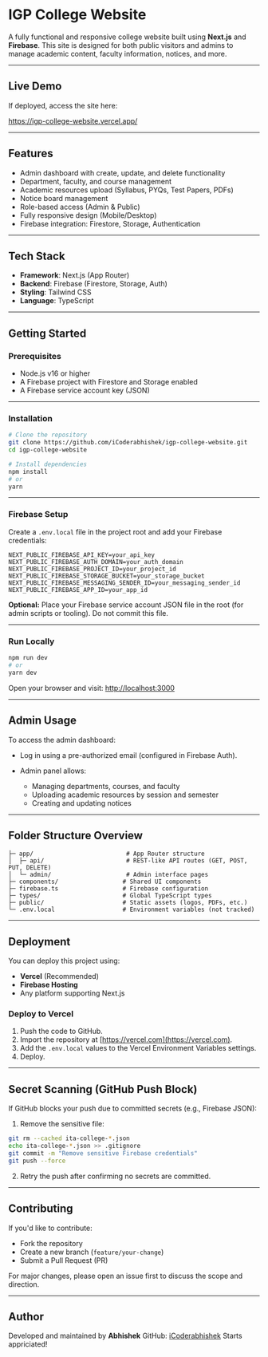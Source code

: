 
# IGP College Website

A fully functional and responsive college website built using **Next.js** and **Firebase**. This site is designed for both public visitors and admins to manage academic content, faculty information, notices, and more.

---

## Live Demo

If deployed, access the site here:

https://igp-college-website.vercel.app/

---

## Features

- Admin dashboard with create, update, and delete functionality
- Department, faculty, and course management
- Academic resources upload (Syllabus, PYQs, Test Papers, PDFs)
- Notice board management
- Role-based access (Admin & Public)
- Fully responsive design (Mobile/Desktop)
- Firebase integration: Firestore, Storage, Authentication

---

## Tech Stack

- **Framework**: Next.js (App Router)
- **Backend**: Firebase (Firestore, Storage, Auth)
- **Styling**: Tailwind CSS
- **Language**: TypeScript

---

## Getting Started

### Prerequisites

- Node.js v16 or higher
- A Firebase project with Firestore and Storage enabled
- A Firebase service account key (JSON)

---

### Installation

```bash
# Clone the repository
git clone https://github.com/iCoderabhishek/igp-college-website.git
cd igp-college-website

# Install dependencies
npm install
# or
yarn
````

---

### Firebase Setup

Create a `.env.local` file in the project root and add your Firebase credentials:

```env
NEXT_PUBLIC_FIREBASE_API_KEY=your_api_key
NEXT_PUBLIC_FIREBASE_AUTH_DOMAIN=your_auth_domain
NEXT_PUBLIC_FIREBASE_PROJECT_ID=your_project_id
NEXT_PUBLIC_FIREBASE_STORAGE_BUCKET=your_storage_bucket
NEXT_PUBLIC_FIREBASE_MESSAGING_SENDER_ID=your_messaging_sender_id
NEXT_PUBLIC_FIREBASE_APP_ID=your_app_id
```

**Optional:** Place your Firebase service account JSON file in the root (for admin scripts or tooling). Do not commit this file.

---

### Run Locally

```bash
npm run dev
# or
yarn dev
```

Open your browser and visit:
[http://localhost:3000](http://localhost:3000)

---

## Admin Usage

To access the admin dashboard:

* Log in using a pre-authorized email (configured in Firebase Auth).
* Admin panel allows:

  * Managing departments, courses, and faculty
  * Uploading academic resources by session and semester
  * Creating and updating notices

---

## Folder Structure Overview

```
├─ app/                          # App Router structure
│  ├─ api/                       # REST-like API routes (GET, POST, PUT, DELETE)
│  └─ admin/                     # Admin interface pages
├─ components/                  # Shared UI components
├─ firebase.ts                  # Firebase configuration
├─ types/                       # Global TypeScript types
├─ public/                      # Static assets (logos, PDFs, etc.)
└─ .env.local                   # Environment variables (not tracked)
```

---

## Deployment

You can deploy this project using:

* **Vercel** (Recommended)
* **Firebase Hosting**
* Any platform supporting Next.js

### Deploy to Vercel

1. Push the code to GitHub.
2. Import the repository at [https://vercel.com](https://vercel.com).
3. Add the `.env.local` values to the Vercel Environment Variables settings.
4. Deploy.

---

## Secret Scanning (GitHub Push Block)

If GitHub blocks your push due to committed secrets (e.g., Firebase JSON):

1. Remove the sensitive file:

```bash
git rm --cached ita-college-*.json
echo ita-college-*.json >> .gitignore
git commit -m "Remove sensitive Firebase credentials"
git push --force
```

2. Retry the push after confirming no secrets are committed.

---

## Contributing

If you'd like to contribute:

* Fork the repository
* Create a new branch (`feature/your-change`)
* Submit a Pull Request (PR)

For major changes, please open an issue first to discuss the scope and direction.

---

## Author

Developed and maintained by **Abhishek**
GitHub: [iCoderabhishek](https://github.com/iCoderabhishek)
Starts appriciated!
